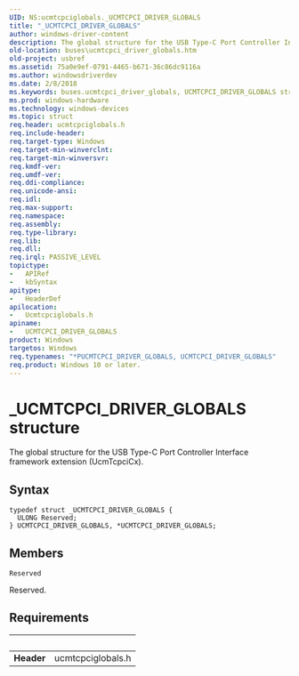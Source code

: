 ```yaml
---
UID: NS:ucmtcpciglobals._UCMTCPCI_DRIVER_GLOBALS
title: "_UCMTCPCI_DRIVER_GLOBALS"
author: windows-driver-content
description: The global structure for the USB Type-C Port Controller Interface framework extension (UcmTcpciCx).
old-location: buses\ucmtcpci_driver_globals.htm
old-project: usbref
ms.assetid: 75a0e9ef-0791-4465-b671-36c86dc9116a
ms.author: windowsdriverdev
ms.date: 2/8/2018
ms.keywords: buses.ucmtcpci_driver_globals, UCMTCPCI_DRIVER_GLOBALS structure [Buses], *PUCMTCPCI_DRIVER_GLOBALS, ucmtcpciglobals/UCMTCPCI_DRIVER_GLOBALS, UCMTCPCI_DRIVER_GLOBALS, _UCMTCPCI_DRIVER_GLOBALS
ms.prod: windows-hardware
ms.technology: windows-devices
ms.topic: struct
req.header: ucmtcpciglobals.h
req.include-header: 
req.target-type: Windows
req.target-min-winverclnt: 
req.target-min-winversvr: 
req.kmdf-ver: 
req.umdf-ver: 
req.ddi-compliance: 
req.unicode-ansi: 
req.idl: 
req.max-support: 
req.namespace: 
req.assembly: 
req.type-library: 
req.lib: 
req.dll: 
req.irql: PASSIVE_LEVEL
topictype:
-	APIRef
-	kbSyntax
apitype:
-	HeaderDef
apilocation:
-	Ucmtcpciglobals.h
apiname:
-	UCMTCPCI_DRIVER_GLOBALS
product: Windows
targetos: Windows
req.typenames: "*PUCMTCPCI_DRIVER_GLOBALS, UCMTCPCI_DRIVER_GLOBALS"
req.product: Windows 10 or later.
---
```


# _UCMTCPCI_DRIVER_GLOBALS structure
The global structure for the  USB Type-C Port Controller Interface framework extension (UcmTcpciCx).

## Syntax
````
typedef struct _UCMTCPCI_DRIVER_GLOBALS {
  ULONG Reserved;
} UCMTCPCI_DRIVER_GLOBALS, *UCMTCPCI_DRIVER_GLOBALS;
````

## Members


`Reserved`

Reserved.


## Requirements
| &nbsp; | &nbsp; |
| ---- |:---- |
| **Header** | ucmtcpciglobals.h |